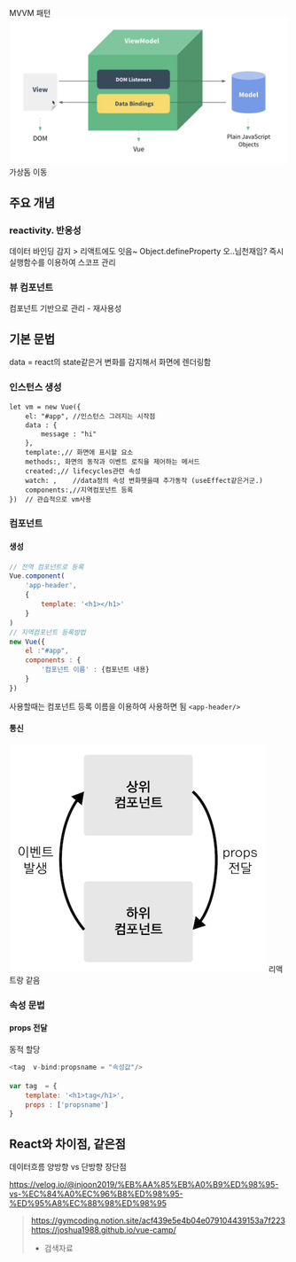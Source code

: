 
MVVM 패턴
![300](assets/vue-20240627101400036.png)
가상돔 이동

## 주요 개념
### reactivity. 반응성
데이터 바인딩 감지 > 리액트에도 잇음~
Object.defineProperty
오..님천재임? 
즉시실행함수를 이용하여 스코프 관리

### 뷰 컴포넌트
컴포넌트 기반으로 관리 - 재사용성
## 기본 문법
data = react의 state같은거
변화를 감지해서 화면에 렌더링함
### 인스턴스 생성
```
let vm = new Vue({
	el: "#app", //인스턴스 그려지는 시작점
	data : {
		message : "hi"
	},
	template:,// 화면에 표시할 요소
	methods:, 화면의 동작과 이벤트 로직을 제어하는 메서드
	created:,// lifecycles관련 속성
	watch: , 	//data정의 속성 변화햇을때 추가동작 (useEffect같은거군.)
	components:,//지역컴포넌트 등록
})  // 관습적으로 vm사용 
```

### 컴포넌트
####  생성
```js
// 전역 컴포넌트로 등록
Vue.component(
	'app-header',
	{
		template: '<h1></h1>'
	}
)
// 지역컴포넌트 등록방법
new Vue({
	el :"#app",
	components : {
		'컴포넌트 이름' : {컴포넌트 내용}
	}
})

```
사용할때는 컴포넌트 등록 이름을 이용하여 사용하면 됨
`<app-header/>` 
#### 통신
![300](assets/vue_정리-20240627140705844.png)
리액트랑 같음

### 속성 문법
#### props 전달
동적 할당
```js 
<tag  v-bind:propsname = "속성값"/>

var tag  = {
	template: '<h1>tag</h1>',
	props : ['propsname']
}
```

## React와 차이점, 같은점

데이터흐름 양방향 vs 단방향
장단점

https://velog.io/@injoon2019/%EB%AA%85%EB%A0%B9%ED%98%95-vs-%EC%84%A0%EC%96%B8%ED%98%95-%ED%95%A8%EC%88%98%ED%98%95




>https://gymcoding.notion.site/acf439e5e4b04e079104439153a7f223
>https://joshua1988.github.io/vue-camp/
>+ 검색자료